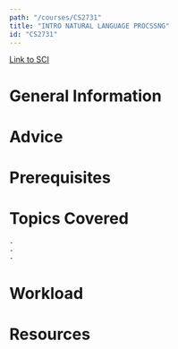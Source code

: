 ```yaml
---
path: "/courses/CS2731"
title: "INTRO NATURAL LANGUAGE PROCSSNG"
id: "CS2731"
---
```


[Link to SCI]("http://courses.sci.pitt.edu/courses/courses/view/CS-2731")

# General Information

# Advice

# Prerequisites

<!-- PREREQ_REPLACEMENT (Do not remove) -->

<!-- END PREREQ_REPLACEMENT (Do not remove) -->

# Topics Covered

    -
    -
    -

# Workload

<!-- TESTIMONIALS
# Testimonials
This gets replaced with Gatsby, its
data comes from Google Sheets for easier
editing!
-->

# Resources
